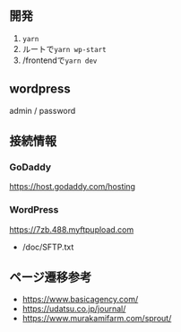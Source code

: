 ## 開発
1. `yarn`
1. ルートで`yarn wp-start`
1. /frontendで`yarn dev`

## wordpress
admin / password

## 接続情報

### GoDaddy
https://host.godaddy.com/hosting

### WordPress
https://7zb.488.myftpupload.com
- /doc/SFTP.txt


## ページ遷移参考
- https://www.basicagency.com/
- https://udatsu.co.jp/journal/
- https://www.murakamifarm.com/sprout/
